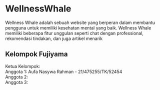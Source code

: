 # WellnessWhale
Wellness Whale adalah sebuah website yang berperan dalam membantu pengguna untuk memiliki kesehatan mental yang baik. Wellness Whale memiliki beberapa fitur unggulan seperti chat dengan professional, rekomendasi tindakan, dan juga artikel menarik


## Kelompok Fujiyama
Ketua Kelompok: \
Anggota 1: Aufa Nasywa Rahman - 21/475255/TK/52454 \
Anggota 2: \
Anggota 3: 

